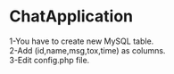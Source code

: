 # ChatApplication
1-You have to create new MySQL table.<br>
2-Add (id,name,msg,tox,time) as columns.<br>
3-Edit config.php file.
